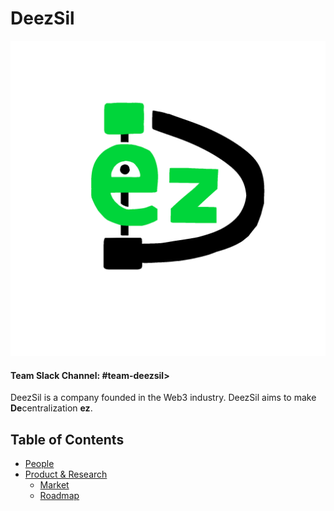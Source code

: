 # DeezSil

![Team Logo](./deezsil_logo.png)

#### Team Slack Channel: #team-deezsil>

DeezSil is a company founded in the Web3 industry. DeezSil aims to make **De**centralization **ez**.

Table of Contents
---

- [People](./team/)
- [Product & Research](./product_research/)
    - [Market](./product_research/market.md)
    - [Roadmap](./product_research/roadmap.md)
